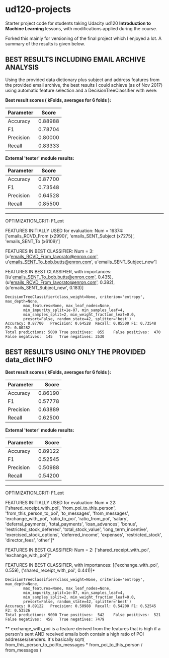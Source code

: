 ud120-projects
==============

Starter project code for students taking Udacity ud120 __Introduction to Machine Learning__ lessons, with modifications applied during the course.

Forked this mainly for versioning of the final project which I enjoyed a lot. A summary of the results is given below.


BEST RESULTS INCLUDING EMAIL ARCHIVE ANALYSIS
---
Using the provided data dictionary plus subject and address features from the provided email archive, the best results I could achieve (as of Nov 2017) using automatic feature selection and a DecisionTreeClassifier with  were:

__Best result scores ( kFolds, averages for 6 folds ):__

| Parameter | Score   |
| --------- |-------- |
| Accuracy  | 0.88988 |
| F1        | 0.78704 |
| Precision | 0.80000 |
| Recall    | 0.83333 |

__External 'tester' module results:__

| Parameter | Score   |
| --------- | ------- |
| Accuracy  | 0.87700 |
| F1        | 0.73548 |
| Precision | 0.64528 |
| Recall    | 0.85500 |


---
OPTIMIZATION_CRIT: F1_ext

FEATURES INITIALLY USED for evaluation: Num = 16374: ['emails_RCVD_From (x2990)', 'emails_SENT_Subject (x7275)', 'emails_SENT_To (x6109)']

FEATURES IN BEST CLASSIFIER: Num = 3: [u'emails_RCVD_From_lavorato@enron.com', u'emails_SENT_To_bob.butts@enron.com', u'emails_SENT_Subject_new']

FEATURES IN BEST CLASSIFIER, with importances: [(u'emails_SENT_To_bob.butts@enron.com', 0.435), (u'emails_RCVD_From_lavorato@enron.com', 0.382), (u'emails_SENT_Subject_new', 0.183)]

    DecisionTreeClassifier(class_weight=None, criterion='entropy', max_depth=None,
            max_features=None, max_leaf_nodes=None,
            min_impurity_split=1e-07, min_samples_leaf=4,
            min_samples_split=2, min_weight_fraction_leaf=0.0,
            presort=False, random_state=42, splitter='best')
	Accuracy: 0.87700	Precision: 0.64528	Recall: 0.85500	F1: 0.73548	F2: 0.80282
	Total predictions: 5000	True positives:  855	False positives:  470	False negatives:  145	True negatives: 3530
	
	

BEST RESULTS USING ONLY THE PROVIDED data_dict INFO
---
__Best result scores ( kFolds, averages for 6 folds ):__

| Parameter | Score   |
|-----------|--------:|
| Accuracy  | 0.86190 |
| F1        | 0.57778 |
| Precision | 0.63889 |
| Recall    | 0.62500 |

__External 'tester' module results:__

| Parameter | Score   |
|-----------|--------:|
| Accuracy  | 0.89122 |
| F1        | 0.52545 |
| Precision | 0.50988 |
| Recall    | 0.54200 |


---
OPTIMIZATION_CRIT: F1_ext

FEATURES INITIALLY USED for evaluation: Num = 22: ['shared_receipt_with_poi', 'from_poi_to_this_person', 'from_this_person_to_poi', 'to_messages', 'from_messages', 'exchange_with_poi', 'ratio_to_poi', 'ratio_from_poi', 'salary', 'deferral_payments', 'total_payments', 'loan_advances', 'bonus', 'restricted_stock_deferred', 'total_stock_value', 'long_term_incentive', 'exercised_stock_options', 'deferred_income', 'expenses', 'restricted_stock', 'director_fees', 'other']*

FEATURES IN BEST CLASSIFIER: Num = 2: ['shared_receipt_with_poi', 'exchange_with_poi']*

FEATURES IN BEST CLASSIFIER, with importances: [('exchange_with_poi', 0.559), ('shared_receipt_with_poi', 0.441)]*

    DecisionTreeClassifier(class_weight=None, criterion='entropy', max_depth=None,
            max_features=None, max_leaf_nodes=None,
            min_impurity_split=1e-07, min_samples_leaf=4,
            min_samples_split=2, min_weight_fraction_leaf=0.0,
            presort=False, random_state=42, splitter='best')
	Accuracy: 0.89122	Precision: 0.50988	Recall: 0.54200	F1: 0.52545	F2: 0.53526
	Total predictions: 9000	True positives:  542	False positives:  521	False negatives:  458	True negatives: 7479

** exchange_with_poi is a feature derived from the features that is high if a person's sent AND received emails both contain a high ratio of POI addresses/senders. It's basically sqrt( from_this_person_to_poi/to_messages * from_poi_to_this_person / from_messages )